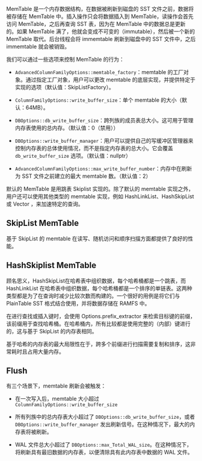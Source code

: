 


MemTable 是一个内存数据结构，在数据被刷新到磁盘的 SST 文件之前，数据将被存储在 MemTable 中。插入操作只会将数据插入到 MemTable，读操作会首先访问 MemTable，之后再查询 SST 表，因为在 MemTable 中的数据总是更新的。如果 MemTable 满了，他就会变成不可变的（immutable），然后被一个新的 MemTable 取代。后台线程会将 immemtable 刷新到磁盘中的 SST 文件中，之后 immemtable 就会被销毁。


我们可以通过一些选项来控制 MemTable 的行为：

- `AdvancedColumnFamilyOptions::memtable_factory`：memtable 的工厂对象。通过指定工厂对象，用户可以更改 memtable 的底层实现，并提供特定于实现的选项（默认值：SkipListFactory）。

- `ColumnFamilyOptions::write_buffer_size`：单个 memtable 的大小（默认：64MB）。

- `DBOptions::db_write_buffer_size`：跨列族的成员表总大小。这可用于管理内存表使用的总内存。（默认值：0（禁用））

- `DBOptions::write_buffer_manager`：用户可以提供自己的写缓冲区管理器来控制内存表的总体使用情况，而不是指定内存表的总大小。它会覆盖 `db_write_buffer_size` 选项。（默认值：nullptr）

- `AdvancedColumnFamilyOptions::max_write_buffer_number`：内存中在刷新为 SST 文件之前建立的最大 memtable 数。（默认值：2）


默认的 MemTable 是用跳表 Skiplist 实现的。除了默认的 memtable 实现之外，用户还可以使用其他类型的 memtable 实现，例如 HashLinkList、HashSkipList 或 Vector ，来加速特定的查询。

## **SkipList MemTable**

基于 SkipList 的 memtable 在读写、随机访问和顺序扫描方面都提供了良好的性能。

## **HashSkiplist MemTable**

顾名思义，HashSkipList在哈希表中组织数据，每个哈希桶都是一个跳表，而 HashLinkList 在哈希表中组织数据，每个哈希桶都是一个排序的单链表。这两种类型都是为了在查询时减少比较次数而构建的。一个很好的用例是将它们与 PlainTable SST 格式结合使用，并将数据存储在 RAMFS 中。

在进行查找或插入键时，会使用 Options.prefix_extractor 来检索目标键的前缀，该前缀用于查找哈希桶。在哈希桶内，所有比较都是使用完整的（内部）键进行的，这与基于 SkipList 的内存表相同。

基于哈希的内存表的最大局限性在于，跨多个前缀进行扫描需要复制和排序，这非常耗时且占用大量内存。

## **Flush**

有三个场景下，memtable 刷新会被触发：

- 在一次写入后，memtable 大小超过 `ColumnFamilyOptions::write_buffer_size`

- 所有列族中的总内存表大小超过了 `DBOptions::db_write_buffer_size`，或者 `DBOptions::write_buffer_manager` 发出刷新信号。在这种情况下，最大的内存表将被刷新。

- WAL 文件总大小超过了 `DBOptions::max_Total_WAL_size`。在这种情况下，将刷新具有最旧数据的内存表，以便清除具有此内存表中数据的 WAL 文件。


